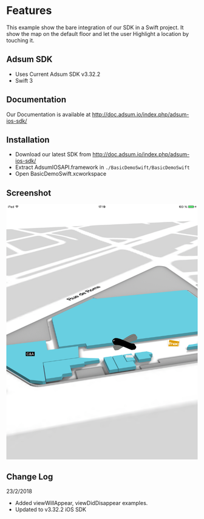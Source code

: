 # Features 

This example show the bare integration of our SDK in a Swift project.
It show the map on the default floor and let the user Highlight a location by touching it.

## Adsum SDK
* Uses Current Adsum SDK v3.32.2
* Swift 3


## Documentation

Our Documentation is available at http://doc.adsum.io/index.php/adsum-ios-sdk/

## Installation

* Download our latest SDK from http://doc.adsum.io/index.php/adsum-ios-sdk/
* Extract AdsumIOSAPI.framework in ```./BasicDemoSwift/BasicDemoSwift```
* Open BasicDemoSwift.xcworkspace

## Screenshot

![alt test](./screenshot.png?raw=true)

## Change Log

23/2/2018 
 * Added viewWillAppear, viewDidDisappear examples.
 * Updated to v3.32.2 iOS SDK